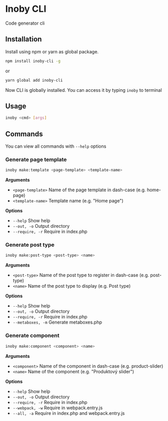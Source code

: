 # Inoby CLI

Code generator cli

## Installation

Install using npm or yarn as global package.

```sh
npm install inoby-cli -g
```

or

```sh
yarn global add inoby-cli
```

Now CLI is globally installed. You can access it by typing `inoby` to terminal

## Usage

```sh
inoby <cmd> [args]
```

## Commands

You can view all commands with `--help` options

### Generate page template

```sh
inoby make:template <page-template> <template-name>
```

**Arguments**

- `<page-template>` Name of the page template in dash-case (e.g. home-page)
- `<template-name>` Template name (e.g. "Home page")

**Options**

- `--help` Show help
- `--out, -o` Output directory
- `--require, -r` Require in index.php

### Generate post type

```sh
inoby make:post-type <post-type> <name>
```

**Arguments**

- `<post-type>` Name of the post type to register in dash-case (e.g. post-type)
- `<name>` Name of the post type to display (e.g. Post type)

**Options**

- `--help` Show help
- `--out, -o` Output directory
- `--require, -r` Require in index.php
- `--metaboxes, -m` Generate metaboxes.php

### Generate component

```sh
inoby make:component <component> <name>
```

**Arguments**

- `<component>` Name of the component in dash-case (e.g. product-slider)
- `<name>` Name of the component (e.g. "Produktový slider")

**Options**

- `--help` Show help
- `--out, -o` Output directory
- `--require, -r` Require in index.php
- `--webpack, -w` Require in webpack.entry.js
- `--all, -a` Require in index.php and webpack.entry.js
